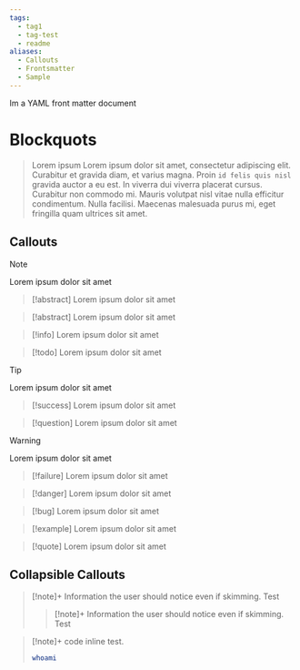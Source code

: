 ```yaml
---
tags:
  - tag1
  - tag-test
  - readme
aliases:
  - Callouts
  - Frontsmatter
  - Sample
---
```


Im a YAML front matter document


# Blockquots

> Lorem ipsum
> Lorem ipsum dolor sit amet, consectetur adipiscing elit. Curabitur et gravida diam, et varius magna. Proin `id felis quis nisl` gravida auctor a eu est. In viverra dui viverra placerat cursus. Curabitur non commodo mi. Mauris volutpat nisl vitae nulla efficitur condimentum. Nulla facilisi. Maecenas malesuada purus mi, eget fringilla quam ultrices sit amet.

##  Callouts

> [!note]
> Lorem ipsum dolor sit amet
>> [!abstract]
>> Lorem ipsum dolor sit amet

> [!abstract]
> Lorem ipsum dolor sit amet

> [!info]
> Lorem ipsum dolor sit amet

> [!todo]
> Lorem ipsum dolor sit amet

> [!tip]
> Lorem ipsum dolor sit amet

> [!success]
> Lorem ipsum dolor sit amet

> [!question]
> Lorem ipsum dolor sit amet

> [!warning]
> Lorem ipsum dolor sit amet

> [!failure]
> Lorem ipsum dolor sit amet

> [!danger]
> Lorem ipsum dolor sit amet

> [!bug]
> Lorem ipsum dolor sit amet

> [!example]
> Lorem ipsum dolor sit amet

> [!quote]
> Lorem ipsum dolor sit amet


## Collapsible Callouts

> [!note]+ Information the user should notice even if skimming. 
> Test
> > [!note]+ Information the user should notice even if skimming. 
>> Test


> [!note]+ code inline test. 
> ```bash
> whoami
> ```
